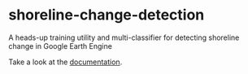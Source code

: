 # shoreline-change-detection
A heads-up training utility and multi-classifier for detecting shoreline change in Google Earth Engine

Take a look at the [documentation](docs/index.html).
